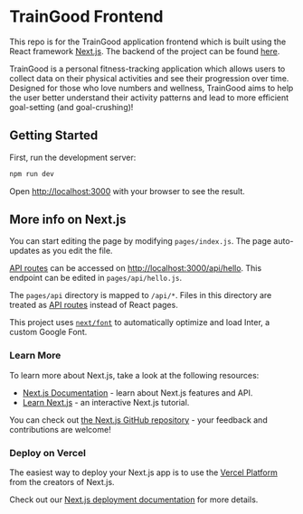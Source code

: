 # TrainGood Frontend

This repo is for the TrainGood application frontend which is built using the React framework [Next.js](https://nextjs.org/). The backend of the project can be found [here](https://github.com/michparlevliet/traingood-server).

TrainGood is a personal fitness-tracking application which allows users to collect data on their physical activities and see their progression over time. Designed for those who love numbers and wellness, TrainGood aims to help the user better understand their activity patterns and lead to more efficient goal-setting (and goal-crushing)!

## Getting Started

First, run the development server:

```bash
npm run dev
```

Open [http://localhost:3000](http://localhost:3000) with your browser to see the result.

## More info on Next.js

You can start editing the page by modifying `pages/index.js`. The page auto-updates as you edit the file.

[API routes](https://nextjs.org/docs/api-routes/introduction) can be accessed on [http://localhost:3000/api/hello](http://localhost:3000/api/hello). This endpoint can be edited in `pages/api/hello.js`.

The `pages/api` directory is mapped to `/api/*`. Files in this directory are treated as [API routes](https://nextjs.org/docs/api-routes/introduction) instead of React pages.

This project uses [`next/font`](https://nextjs.org/docs/basic-features/font-optimization) to automatically optimize and load Inter, a custom Google Font.

### Learn More

To learn more about Next.js, take a look at the following resources:

- [Next.js Documentation](https://nextjs.org/docs) - learn about Next.js features and API.
- [Learn Next.js](https://nextjs.org/learn) - an interactive Next.js tutorial.

You can check out [the Next.js GitHub repository](https://github.com/vercel/next.js/) - your feedback and contributions are welcome!

### Deploy on Vercel

The easiest way to deploy your Next.js app is to use the [Vercel Platform](https://vercel.com/new?utm_medium=default-template&filter=next.js&utm_source=create-next-app&utm_campaign=create-next-app-readme) from the creators of Next.js.

Check out our [Next.js deployment documentation](https://nextjs.org/docs/deployment) for more details.


